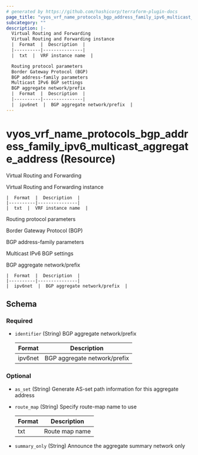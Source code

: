 ```yaml
---
# generated by https://github.com/hashicorp/terraform-plugin-docs
page_title: "vyos_vrf_name_protocols_bgp_address_family_ipv6_multicast_aggregate_address Resource - vyos"
subcategory: ""
description: |-
  Virtual Routing and Forwarding
  Virtual Routing and Forwarding instance
  |  Format  |  Description  |
  |----------|---------------|
  |  txt  |  VRF instance name  |

  Routing protocol parameters
  Border Gateway Protocol (BGP)
  BGP address-family parameters
  Multicast IPv6 BGP settings
  BGP aggregate network/prefix
  |  Format  |  Description  |
  |----------|---------------|
  |  ipv6net  |  BGP aggregate network/prefix  |
---
```


# vyos_vrf_name_protocols_bgp_address_family_ipv6_multicast_aggregate_address (Resource)

Virtual Routing and Forwarding

Virtual Routing and Forwarding instance

    |  Format  |  Description  |
    |----------|---------------|
    |  txt  |  VRF instance name  |

Routing protocol parameters

Border Gateway Protocol (BGP)

BGP address-family parameters

Multicast IPv6 BGP settings

BGP aggregate network/prefix

    |  Format  |  Description  |
    |----------|---------------|
    |  ipv6net  |  BGP aggregate network/prefix  |



<!-- schema generated by tfplugindocs -->
## Schema

### Required

- `identifier` (String) BGP aggregate network/prefix

    |  Format  |  Description  |
    |----------|---------------|
    |  ipv6net  |  BGP aggregate network/prefix  |

### Optional

- `as_set` (String) Generate AS-set path information for this aggregate address
- `route_map` (String) Specify route-map name to use

    |  Format  |  Description  |
    |----------|---------------|
    |  txt  |  Route map name  |
- `summary_only` (String) Announce the aggregate summary network only
